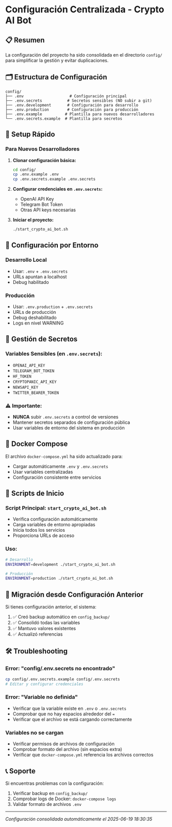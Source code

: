 # Configuración Centralizada - Crypto AI Bot

## 📋 Resumen

La configuración del proyecto ha sido consolidada en el directorio `config/` para simplificar la gestión y evitar duplicaciones.

## 🗂️ Estructura de Configuración

```
config/
├── .env                    # Configuración principal
├── .env.secrets           # Secretos sensibles (NO subir a git)
├── .env.development       # Configuración para desarrollo
├── .env.production        # Configuración para producción
├── .env.example          # Plantilla para nuevos desarrolladores
└── .env.secrets.example  # Plantilla para secretos
```

## 🚀 Setup Rápido

### Para Nuevos Desarrolladores

1. **Clonar configuración básica:**
   ```bash
   cd config/
   cp .env.example .env
   cp .env.secrets.example .env.secrets
   ```

2. **Configurar credenciales en `.env.secrets`:**
   - OpenAI API Key
   - Telegram Bot Token
   - Otras API keys necesarias

3. **Iniciar el proyecto:**
   ```bash
   ./start_crypto_ai_bot.sh
   ```

## 🔧 Configuración por Entorno

### Desarrollo Local
- Usar: `.env` + `.env.secrets`
- URLs apuntan a localhost
- Debug habilitado

### Producción
- Usar: `.env.production` + `.env.secrets`
- URLs de producción
- Debug deshabilitado
- Logs en nivel WARNING

## 🔐 Gestión de Secretos

### Variables Sensibles (en `.env.secrets`):
- `OPENAI_API_KEY`
- `TELEGRAM_BOT_TOKEN`
- `HF_TOKEN`
- `CRYPTOPANIC_API_KEY`
- `NEWSAPI_KEY`
- `TWITTER_BEARER_TOKEN`

### ⚠️ Importante:
- **NUNCA** subir `.env.secrets` a control de versiones
- Mantener secretos separados de configuración pública
- Usar variables de entorno del sistema en producción

## 🐳 Docker Compose

El archivo `docker-compose.yml` ha sido actualizado para:
- Cargar automáticamente `.env` y `.env.secrets`
- Usar variables centralizadas
- Configuración consistente entre servicios

## 📜 Scripts de Inicio

### Script Principal: `start_crypto_ai_bot.sh`
- Verifica configuración automáticamente
- Carga variables de entorno apropiadas
- Inicia todos los servicios
- Proporciona URLs de acceso

### Uso:
```bash
# Desarrollo
ENVIRONMENT=development ./start_crypto_ai_bot.sh

# Producción
ENVIRONMENT=production ./start_crypto_ai_bot.sh
```

## 🔄 Migración desde Configuración Anterior

Si tienes configuración anterior, el sistema:
1. ✅ Creó backup automático en `config_backup/`
2. ✅ Consolidó todas las variables
3. ✅ Mantuvo valores existentes
4. ✅ Actualizó referencias

## 🛠️ Troubleshooting

### Error: "config/.env.secrets no encontrado"
```bash
cp config/.env.secrets.example config/.env.secrets
# Editar y configurar credenciales
```

### Error: "Variable no definida"
- Verificar que la variable existe en `.env` o `.env.secrets`
- Comprobar que no hay espacios alrededor del `=`
- Verificar que el archivo se está cargando correctamente

### Variables no se cargan
- Verificar permisos de archivos de configuración
- Comprobar formato del archivo (sin espacios extra)
- Verificar que `docker-compose.yml` referencia los archivos correctos

## 📞 Soporte

Si encuentras problemas con la configuración:
1. Verificar backup en `config_backup/`
2. Comprobar logs de Docker: `docker-compose logs`
3. Validar formato de archivos `.env`

---

*Configuración consolidada automáticamente el 2025-06-19 18:30:35*
